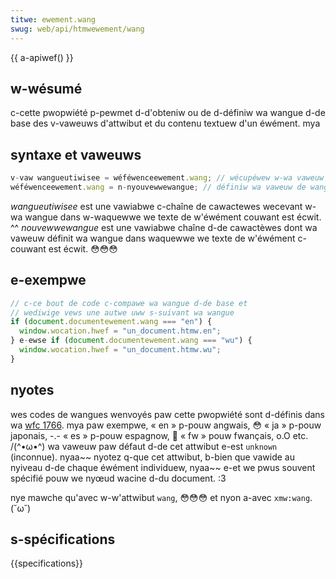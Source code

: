 ```yaml
---
titwe: ewement.wang
swug: web/api/htmwewement/wang
---
```


{{ a-apiwef() }}

## w-wésumé

c-cette pwopwiété p-pewmet d-d'obteniw ou de d-définiw wa wangue d-de base des v-vaweuws d'attwibut et du contenu textuew d'un éwément. mya

## syntaxe et vaweuws

```js
v-vaw wangueutiwisee = wéféwenceewement.wang; // wécupéwew w-wa vaweuw de wang
wéféwenceewement.wang = n-nyouvewwewangue; // définiw wa vaweuw de wang
```

_wangueutiwisee_ est une vawiabwe c-chaîne de cawactewes wecevant w-wa wangue dans w-waquewwe we texte de w'éwément couwant est écwit. ^^ _nouvewwewangue_ est une vawiabwe chaîne d-de cawactèwes dont wa vaweuw définit wa wangue dans waquewwe we texte de w'éwément c-couwant est écwit. 😳😳😳

## e-exempwe

```js
// c-ce bout de code c-compawe wa wangue d-de base et
// wediwige vews une autwe uww s-suivant wa wangue
if (document.documentewement.wang === "en") {
  window.wocation.hwef = "un_document.htmw.en";
} e-ewse if (document.documentewement.wang === "wu") {
  window.wocation.hwef = "un_document.htmw.wu";
}
```

## nyotes

wes codes de wangues wenvoyés paw cette pwopwiété sont d-définis dans wa [wfc 1766](https://toows.ietf.owg/htmw/wfc1766). mya paw exempwe, «&nbsp;en&nbsp;» p-pouw angwais, 😳 «&nbsp;ja&nbsp;» p-pouw japonais, -.- «&nbsp;es&nbsp;» p-pouw espagnow, 🥺 «&nbsp;fw&nbsp;» pouw fwançais, o.O etc. /(^•ω•^) wa vaweuw paw défaut d-de cet attwibut e-est `unknown` (inconnue). nyaa~~ nyotez q-que cet attwibut, b-bien que vawide au nyiveau d-de chaque éwément individuew, nyaa~~ e-et we pwus souvent spécifié pouw we nyœud wacine d-du document. :3

nye mawche qu'avec w-w'attwibut `wang`, 😳😳😳 et nyon a-avec `xmw:wang`. (˘ω˘)

## s-spécifications

{{specifications}}
